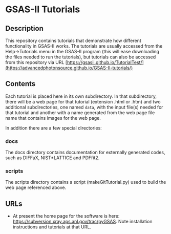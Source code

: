 # GSAS-II Tutorials

## Description
This repository contains tutorials that demonstrate how different functionality
in GSAS-II works. The tutorials are usually accessed from the Help->Tutorials
menu in the GSAS-II program (this will ease downloading the files needed to
run the tutorials), but tutorials can also be accessed from this repository via URL [https://gsasii.github.io/TutorialTest/](https://advancedphotonsource.github.io/GSAS-II-tutorials/)

## Contents
Each tutorial is placed here in its own subdirectory. In that subdirectory, there will be a web page for that tutorial (extension .html or .htm) and two additional subdirectories, one named `data`, with the input file(s) needed for that tutorial and another with a name generated from the web page file name that contains images for the web page. 

In addition there are a few special directories: 

### docs
The docs directory contains documentation for externally generated codes, such as
DIFFaX, NIST*LATTICE and PDFfit2.

### scripts
The scripts directory contains a script (makeGitTutorial.py) used to build the web page referenced above. 

## URLs
* At present the home page for the software is here:
  https://subversion.xray.aps.anl.gov/trac/pyGSAS. Note installation
  instructions and tutorials at that URL.
